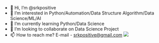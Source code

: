 - 👋 Hi, I’m @srkpositive
- 👀 I’m interested in Python/Automation/Data Structure Algorithm/Data Science/ML/AI
- 🌱 I’m currently learning Python/Data Science
- 💞️ I’m looking to collaborate on Data Science Project
- 📫 How to reach me? E-mail - srkpositive@gmail.com
<img 
   src="https://github-readme-stats.vercel.app/api?username=eddiejaoude&show_icons=true&theme=tokyonight" 
/>
